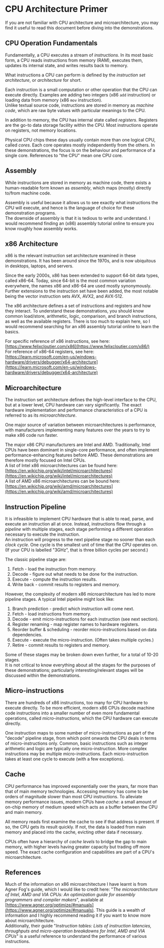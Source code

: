 # CPU Architecture Primer

If you are not familiar with CPU architecture and microarchitecture, you may find it useful to read this document before diving into the demonstrations.

## CPU Operation Fundamentals

Fundamentally, a CPU executes a stream of *instructions*. In its most basic form, a CPU reads instructions from memory (RAM), executes them, updates its internal state, and writes results back to memory.

What instructions a CPU can perform is defined by the *instruction set architecture*, or *architecture* for short.

Each instruction is a small computation or other operation that the CPU can execute directly. Examples are adding two integers (x86 `add` instruction) or loading data from memory (x86 `mov` instruction).  
Unlike textual source code, instructions are stored in memory as *machine code*, which are raw byte values with particular meanings to the CPU.

In addition to memory, the CPU has internal state called *registers*. Registers are the go-to data storage facility within the CPU. Most instructions operate on registers, not memory locations.

Physical CPU chips these days usually contain more than one logical CPU, called *cores*. Each core operates mostly independently from the others. In these demonstrations, the focus is on the behaviour and performance of a single core. References to "the CPU" mean one CPU core.

## Assembly

While instructions are stored in memory as machine code, there exists a human-readable form known as *assembly*, which maps (mostly) directly to/from machine code.

Assembly is useful because it allows us to see exactly what instructions the CPU will execute, and hence is the language of choice for these demonstration programs.  
The downside of assembly is that it is tedious to write and understand. I would recommend finding an (x86) assembly tutorial online to ensure you know roughly how assembly works.

## x86 Architecture

x86 is the relevant instruction set architecture examined in these demonstrations. It has been around since the 1970s, and is now ubiquitous in desktops, laptops, and servers.

Since the early 2000s, x86 has been extended to support 64-bit data types, called x86-64. Today, since 64-bit is the most common variation everywhere, the names x86 and x86-64 are used mostly synonymously.  
Further extensions to the instruction set have been added, the most notable being the vector instruction sets AVX, AVX2, and AVX-512.

The x86 architecture defines a set of instructions and registers and how they interact. To understand these demonstrations, you should know common load/store, arithmetic, logic, comparison, and branch instructions, as well as the available registers. There is too much to explain here, so I would recommend searching for an x86 assembly tutorial online to learn the basics.

For specific reference of x86 instructions, see here: [https://www.felixcloutier.com/x86](https://www.felixcloutier.com/x86/)  
For reference of x86-64 registers, see here: [https://learn.microsoft.com/en-us/windows-hardware/drivers/debugger/x64-architecture](https://learn.microsoft.com/en-us/windows-hardware/drivers/debugger/x64-architecture)

## Microarchitecture

The instruction set architecture defines the high-level interface to the CPU, but at a lower level, CPU hardware can vary significantly. The exact hardware implementation and performance characteristics of a CPU is referred to as its *microarchitecture*.

One major source of variation between microarchitectures is performance, with manufacturers implementing many features over the years to try to make x86 code run faster.

The major x86 CPU manufacturers are Intel and AMD. Traditionally, Intel CPUs have been dominant in single-core performance, and often implement performance-enhancing features before AMD. These demonstrations are therefore mostly focused on Intel CPUs.  
A list of Intel x86 microarchitectures can be found here: [https://en.wikichip.org/wiki/intel/microarchitectures](https://en.wikichip.org/wiki/intel/microarchitectures)  
A list of AMD x86 microarchitectures can be bound here: [https://en.wikichip.org/wiki/amd/microarchitectures](https://en.wikichip.org/wiki/amd/microarchitectures)

## Instruction Pipeline

It is infeasible to implement CPU hardware that is able to read, parse, and execute an instruction all at once. Instead, instructions flow through a *pipeline* with multiple stages, each stage performing a different operation necessary to execute the instruction.  
An instruction will progress to the next pipeline stage no sooner than each *clock cycle*. One cycle is the smallest unit of time that the CPU operates on. (If your CPU is labelled "3GHz", that is three billion cycles per second.)

The classic pipeline stage are:

1. Fetch - load the instruction from memory.
2. Decode - figure out what needs to be done for the instruction.
3. Execute - compute the instruction results.
4. Write back - commit results to registers and memory.

However, the complexity of modern x86 microarchitecture has led to more pipeline stages. A typical Intel pipeline might look like:

1. Branch prediction - predict which instruction will come next.
2. Fetch - load instructions from memory.
3. Decode - emit micro-instructions for each instruction (see next section).
4. Register renaming - map register names to hardware registers.
5. Reorder buffer & scheduling - reorder micro-instructions based on data dependencies.
6. Execute - execute the micro-instruction. (Often takes multiple cycles.)
7. Retire - commit results to registers and memory.

Some of these stages may be broken down even further, for a total of 10-20 stages.  
It is not critical to know everything about all the stages for the purposes of these demonstrations; particularly interesting/relevant stages will be discussed within the demonstrations.

## Micro-instructions

There are hundreds of x86 instructions, too many for CPU hardware to execute directly. To be more efficient, modern x86 CPUs decode machine code instructions into a smaller number of even more fundamental operations, called *micro-instructions*, which the CPU hardware can execute directly.

One instruction maps to some number of micro-instructions as part of the "decode" pipeline stage, from which point onwards the CPU deals in terms of micro-instructions only. Common, basic instructions such as integer arithmetic and logic are typically one micro-instruction. More complex instructions may be multiple micro-instructions. Each micro-instruction takes at least one cycle to execute (with a few exceptions).

## Cache

CPU performance has improved exponentially over the years, far more than that of main memory technologies. Accessing memory has come to be orders of magnitude slower than most CPU instructions. To alleviate memory performance issues, modern CPUs have *cache*: a small amount of on-chip memory of medium speed which acts as a buffer between the CPU and main memory.

All memory reads first examine the cache to see if that address is present. If so, the CPU gets its result quickly. If not, the data is loaded from main memory and placed into the cache, evicting other data if necessary.

CPUs often have a hierarchy of *cache levels* to bridge the gap to main memory, with higher levels having greater capacity but trading off more speed. The exact cache configuration and capabilities are part of a CPU's microarchitecture.

## References

Much of the information on x86 microarchitecture I have learnt is from Agner Fog's guide, which I would like to credit here: "*The microarchitecture of Intel, AMD and VIA CPUs: An optimization guide for assembly programmers and compiler makers*", available at [https://www.agner.org/optimize/#manuals](https://www.agner.org/optimize/#manuals). This guide is a wealth of information and I highly recommend reading it if you want to know more about microarchitecture.  
Additionally, their guide "*Instruction tables: Lists of instruction latencies, throughputs and micro-operation breakdowns for Intel, AMD and VIA CPUs*" is a useful reference to understand the performance of various instructions.
